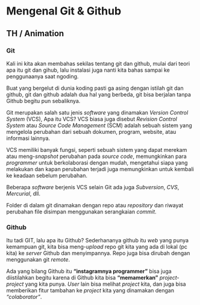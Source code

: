 # Mengenal Git & Github

## TH / Animation

### Git

Kali ini kita akan membahas sekilas tentang git dan github, mulai dari teori apa itu git dan gihub, lalu instalasi juga nanti kita bahas sampai ke penggunaanya saat ngoding.

Buat yang bergelut di dunia koding pasti ga asing dengan istilah git dan github, git dan github adalah dua hal yang berbeda, git bisa berjalan tanpa Github begitu pun sebaliknya.

Git merupakan salah satu jenis *software* yang dinamakan *Version Control System* (VCS), Apa itu VCS? VCS biasa juga disebut *Revision Control System* atau *Source Code Management* (SCM) adalah sebuah sistem yang mengelola perubahan dari sebuah dokumen, program, website, atau informasi lainnya.

VCS memiliki banyak fungsi, seperti sebuah sistem yang dapat merekam atau meng-*snapshot* perubahan pada *source code*, memungkinkan para *programmer* untuk berkolaborasi dengan mudah, mengetahui siapa yang melakukan dan kapan perubahan terjadi juga memungkinkan untuk kembali ke keadaan sebelum perubahan.

Beberapa *software* berjenis VCS selain Git ada juga *Subversion*, *CVS*, *Mercurial*, dll.

Folder di dalam git dinamakan dengan repo atau *repository* dan riwayat perubahan file disimpan menggunakan serangkaian *commit*.

### Github

Itu tadi GIT, lalu apa itu Github? Sederhananya github itu *web* yang punya kemampuan git, kita bisa meng-*upload* repo git kita yang ada di lokal (pc kita) ke *server* Github dan menyimpannya. Repo juga bisa dirubah dengan menggunakan git *remote*.

Ada yang bilang Github itu **“instagramnya programmer”** bisa juga diistilahkan begitu karena di Github kita bisa **“memamerkan”** *project-project* yang kita punya. *User* lain bisa melihat *project* kita, dan juga bisa memberikan fitur tambahan ke *project* kita yang dinamakan dengan *“colaborator”*.
